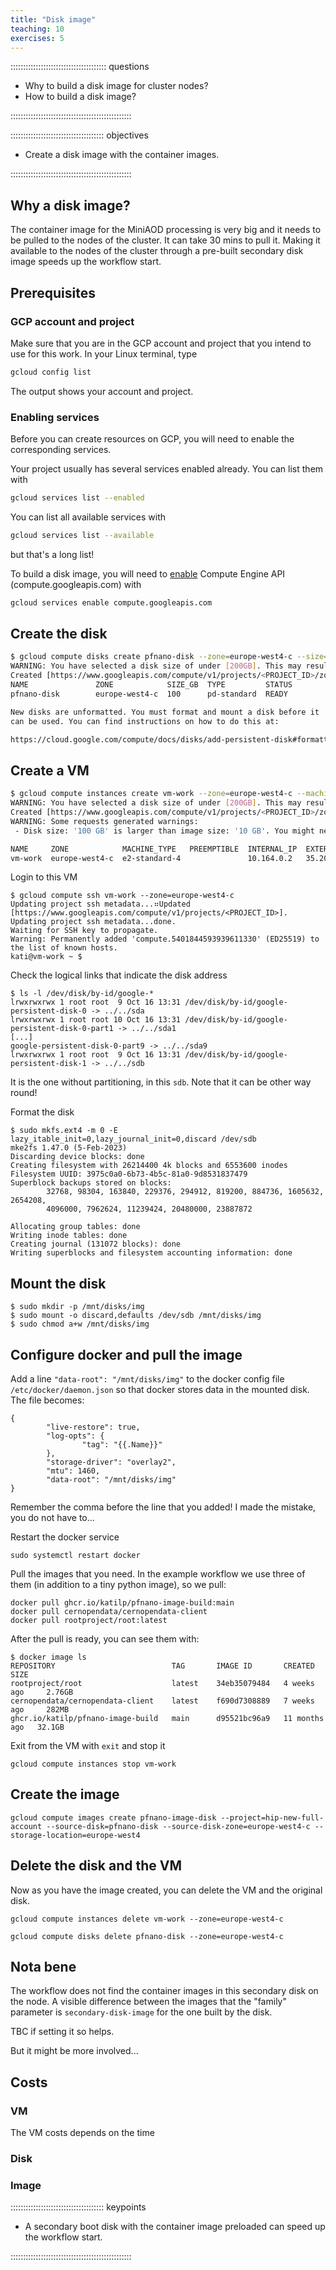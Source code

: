 ```yaml
---
title: "Disk image"
teaching: 10
exercises: 5 
---
```


:::::::::::::::::::::::::::::::::::::: questions 

- Why to build a disk image for cluster nodes?
- How to build a disk image?

::::::::::::::::::::::::::::::::::::::::::::::::

::::::::::::::::::::::::::::::::::::: objectives

- Create a disk image with the container images.

::::::::::::::::::::::::::::::::::::::::::::::::

## Why a disk image?


The container image for the MiniAOD processing is very big and it needs to be pulled to the nodes of the cluster. It can take 30 mins to pull it.
Making it available to the nodes of the cluster through a pre-built secondary disk image speeds up the workflow start.


## Prerequisites

### GCP account and project

Make sure that you are in the GCP account and project that you intend to use for this work. In your Linux terminal, type

```bash
gcloud config list
```

The output shows your account and project. 



### Enabling services

Before you can create resources on GCP, you will need to enable the corresponding services.

Your project usually has several services enabled already. You can list them with

```bash
gcloud services list --enabled
```

You can list all available services with

```bash
gcloud services list --available
```

but that's a long list!

To build a disk image, you will need to [enable](https://cloud.google.com/endpoints/docs/openapi/enable-api#enabling_an_api) Compute Engine API (compute.googleapis.com) with

```bash
gcloud services enable compute.googleapis.com
```


## Create the disk

```bash
$ gcloud compute disks create pfnano-disk --zone=europe-west4-c --size=100GB --type=pd-standard
WARNING: You have selected a disk size of under [200GB]. This may result in poor I/O performance. For more information, see: https://developers.google.com/compute/docs/disks#performance.
Created [https://www.googleapis.com/compute/v1/projects/<PROJECT_ID>/zones/europe-west4-c/disks/pfnano-disk].
NAME               ZONE            SIZE_GB  TYPE         STATUS
pfnano-disk        europe-west4-c  100      pd-standard  READY

New disks are unformatted. You must format and mount a disk before it
can be used. You can find instructions on how to do this at:

https://cloud.google.com/compute/docs/disks/add-persistent-disk#formatting
```

## Create a VM

```bash
$ gcloud compute instances create vm-work --zone=europe-west4-c --machine-type=e2-standard-4 --disk=name=pfnano-disk --boot-disk-size=100GB --image-family=cos-113-lts --image-project=cos-cloud
WARNING: You have selected a disk size of under [200GB]. This may result in poor I/O performance. For more information, see: https://developers.google.com/compute/docs/disks#performance.
Created [https://www.googleapis.com/compute/v1/projects/<PROJECT_ID>/zones/europe-west4-c/instances/vm-work].
WARNING: Some requests generated warnings:
 - Disk size: '100 GB' is larger than image size: '10 GB'. You might need to resize the root repartition manually if the operating system does not support automatic resizing. See https://cloud.google.com/compute/docs/disks/add-persistent-disk#resize_pd for details.

NAME     ZONE            MACHINE_TYPE   PREEMPTIBLE  INTERNAL_IP  EXTERNAL_IP    STATUS
vm-work  europe-west4-c  e2-standard-4               10.164.0.2   35.204.202.73  RUNNING
```

Login to this VM

```
$ gcloud compute ssh vm-work --zone=europe-west4-c
Updating project ssh metadata...⠶Updated [https://www.googleapis.com/compute/v1/projects/<PROJECT_ID>].
Updating project ssh metadata...done.
Waiting for SSH key to propagate.
Warning: Permanently added 'compute.5401844593939611330' (ED25519) to the list of known hosts.
kati@vm-work ~ $ 
```

Check the logical links that indicate the disk address

```
$ ls -l /dev/disk/by-id/google-*
lrwxrwxrwx 1 root root  9 Oct 16 13:31 /dev/disk/by-id/google-persistent-disk-0 -> ../../sda
lrwxrwxrwx 1 root root 10 Oct 16 13:31 /dev/disk/by-id/google-persistent-disk-0-part1 -> ../../sda1
[...]
google-persistent-disk-0-part9 -> ../../sda9
lrwxrwxrwx 1 root root  9 Oct 16 13:31 /dev/disk/by-id/google-persistent-disk-1 -> ../../sdb
```

It is the one without partitioning, in this `sdb`. Note that it can be other way round!

Format the disk


```
$ sudo mkfs.ext4 -m 0 -E lazy_itable_init=0,lazy_journal_init=0,discard /dev/sdb
mke2fs 1.47.0 (5-Feb-2023)
Discarding device blocks: done
Creating filesystem with 26214400 4k blocks and 6553600 inodes
Filesystem UUID: 3975c0a0-6b73-4b5c-81a0-9d8531837479
Superblock backups stored on blocks:
        32768, 98304, 163840, 229376, 294912, 819200, 884736, 1605632, 2654208,
        4096000, 7962624, 11239424, 20480000, 23887872

Allocating group tables: done
Writing inode tables: done
Creating journal (131072 blocks): done
Writing superblocks and filesystem accounting information: done
```

## Mount the disk

```
$ sudo mkdir -p /mnt/disks/img
$ sudo mount -o discard,defaults /dev/sdb /mnt/disks/img
$ sudo chmod a+w /mnt/disks/img
```

## Configure docker and pull the image

Add a line `"data-root": "/mnt/disks/img"` to  the docker config file `/etc/docker/daemon.json` so that docker stores data in the mounted disk. The file becomes:

```
{
        "live-restore": true,
        "log-opts": {
                "tag": "{{.Name}}"
        },
        "storage-driver": "overlay2",
        "mtu": 1460,
        "data-root": "/mnt/disks/img"
}
```

Remember the comma before the line that you added! I made the mistake, you do not have to...

Restart the docker service

```
sudo systemctl restart docker
```

Pull the images that you need. In the example workflow we use three of them (in addition to a tiny python image), so we pull:

```
docker pull ghcr.io/katilp/pfnano-image-build:main
docker pull cernopendata/cernopendata-client
docker pull rootproject/root:latest
```

After the pull is ready, you can see them with:

```
$ docker image ls
REPOSITORY                          TAG       IMAGE ID       CREATED         SIZE
rootproject/root                    latest    34eb35079484   4 weeks ago     2.76GB
cernopendata/cernopendata-client    latest    f690d7308889   7 weeks ago     282MB
ghcr.io/katilp/pfnano-image-build   main      d95521bc96a9   11 months ago   32.1GB
```


Exit from the VM with `exit` and stop it

```
gcloud compute instances stop vm-work
```

## Create the image

```
gcloud compute images create pfnano-image-disk --project=hip-new-full-account --source-disk=pfnano-disk --source-disk-zone=europe-west4-c --storage-location=europe-west4
```

## Delete the disk and the VM

Now as you have the image created, you can delete the VM and the original disk.

```
gcloud compute instances delete vm-work --zone=europe-west4-c
```

```
gcloud compute disks delete pfnano-disk --zone=europe-west4-c
```

## Nota bene

The workflow does not find the container images in this secondary disk on the node.
A visible difference between the images that the "family" parameter is `secondary-disk-image` for the one built by the disk.

TBC if setting it so helps.

But it might be more involved...

## Costs

### VM

The VM costs depends on the time

### Disk


### Image


::::::::::::::::::::::::::::::::::::: keypoints 

- A secondary boot disk with the container image preloaded can speed up the workflow start.


::::::::::::::::::::::::::::::::::::::::::::::::

